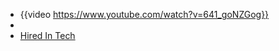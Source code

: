 - {{video https://www.youtube.com/watch?v=641_goNZGog}}
-
- [Hired In Tech](https://www.hiredintech.com/system-design/)